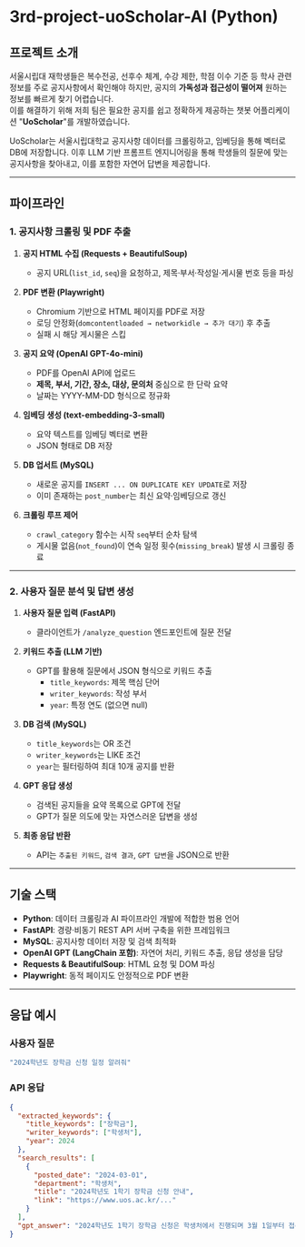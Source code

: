 # 3rd-project-uoScholar-AI (Python)

## 프로젝트 소개
서울시립대 재학생들은 복수전공, 선후수 체계, 수강 제한, 학점 이수 기준 등 학사 관련 정보를 주로 공지사항에서 확인해야 하지만, 공지의 **가독성과 접근성이 떨어져** 원하는 정보를 빠르게 찾기 어렵습니다.  
이를 해결하기 위해 저희 팀은 필요한 공지를 쉽고 정확하게 제공하는 챗봇 어플리케이션 "**UoScholar**"를 개발하였습니다.

UoScholar는 서울시립대학교 공지사항 데이터를 크롤링하고, 임베딩을 통해 벡터로 DB에 저장합니다. 이후 LLM 기반 프롬프트 엔지니어링을 통해 학생들의 질문에 맞는 공지사항을 찾아내고, 이를 포함한 자연어 답변을 제공합니다.

---

## 파이프라인

### 1. 공지사항 크롤링 및 PDF 추출
1. **공지 HTML 수집 (Requests + BeautifulSoup)**  
   - 공지 URL(`list_id`, `seq`)을 요청하고, 제목·부서·작성일·게시물 번호 등을 파싱  

2. **PDF 변환 (Playwright)**  
   - Chromium 기반으로 HTML 페이지를 PDF로 저장  
   - 로딩 안정화(`domcontentloaded → networkidle → 추가 대기`) 후 추출  
   - 실패 시 해당 게시물은 스킵  

3. **공지 요약 (OpenAI GPT-4o-mini)**  
   - PDF를 OpenAI API에 업로드  
   - **제목, 부서, 기간, 장소, 대상, 문의처** 중심으로 한 단락 요약  
   - 날짜는 YYYY-MM-DD 형식으로 정규화  

4. **임베딩 생성 (text-embedding-3-small)**  
   - 요약 텍스트를 임베딩 벡터로 변환  
   - JSON 형태로 DB 저장  

5. **DB 업서트 (MySQL)**  
   - 새로운 공지를 `INSERT ... ON DUPLICATE KEY UPDATE`로 저장  
   - 이미 존재하는 `post_number`는 최신 요약·임베딩으로 갱신  

6. **크롤링 루프 제어**  
   - `crawl_category` 함수는 시작 `seq`부터 순차 탐색  
   - 게시물 없음(`not_found`)이 연속 일정 횟수(`missing_break`) 발생 시 크롤링 종료  

---

### 2. 사용자 질문 분석 및 답변 생성
1. **사용자 질문 입력 (FastAPI)**  
   - 클라이언트가 `/analyze_question` 엔드포인트에 질문 전달  

2. **키워드 추출 (LLM 기반)**  
   - GPT를 활용해 질문에서 JSON 형식으로 키워드 추출  
     - `title_keywords`: 제목 핵심 단어  
     - `writer_keywords`: 작성 부서  
     - `year`: 특정 연도 (없으면 null)  

3. **DB 검색 (MySQL)**  
   - `title_keywords`는 OR 조건  
   - `writer_keywords`는 LIKE 조건  
   - `year`는 필터링하여 최대 10개 공지를 반환  

4. **GPT 응답 생성**  
   - 검색된 공지들을 요약 목록으로 GPT에 전달  
   - GPT가 질문 의도에 맞는 자연스러운 답변을 생성  

5. **최종 응답 반환**  
   - API는 `추출된 키워드`, `검색 결과`, `GPT 답변`을 JSON으로 반환  

---

## 기술 스택
- **Python**: 데이터 크롤링과 AI 파이프라인 개발에 적합한 범용 언어  
- **FastAPI**: 경량·비동기 REST API 서버 구축을 위한 프레임워크  
- **MySQL**: 공지사항 데이터 저장 및 검색 최적화  
- **OpenAI GPT (LangChain 포함)**: 자연어 처리, 키워드 추출, 응답 생성을 담당  
- **Requests & BeautifulSoup**: HTML 요청 및 DOM 파싱  
- **Playwright**: 동적 페이지도 안정적으로 PDF 변환  

---


## 응답 예시

### 사용자 질문
```bash
"2024학년도 장학금 신청 일정 알려줘"
````

### API 응답

```json
{
  "extracted_keywords": {
    "title_keywords": ["장학금"],
    "writer_keywords": ["학생처"],
    "year": 2024
  },
  "search_results": [
    {
      "posted_date": "2024-03-01",
      "department": "학생처",
      "title": "2024학년도 1학기 장학금 신청 안내",
      "link": "https://www.uos.ac.kr/..."
    }
  ],
  "gpt_answer": "2024학년도 1학기 장학금 신청은 학생처에서 진행되며 3월 1일부터 접수 시작됩니다."
}
```

